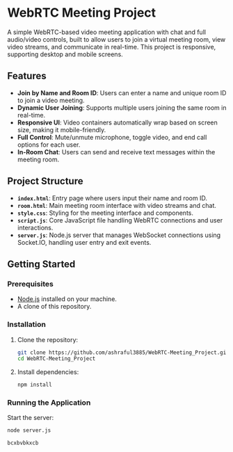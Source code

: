 # WebRTC Meeting Project

A simple WebRTC-based video meeting application with chat and full audio/video controls, built to allow users to join a virtual meeting room, view video streams, and communicate in real-time. This project is responsive, supporting desktop and mobile screens.

## Features
- **Join by Name and Room ID**: Users can enter a name and unique room ID to join a video meeting.
- **Dynamic User Joining**: Supports multiple users joining the same room in real-time.
- **Responsive UI**: Video containers automatically wrap based on screen size, making it mobile-friendly.
- **Full Control**: Mute/unmute microphone, toggle video, and end call options for each user.
- **In-Room Chat**: Users can send and receive text messages within the meeting room.

## Project Structure
- **`index.html`**: Entry page where users input their name and room ID.
- **`room.html`**: Main meeting room interface with video streams and chat.
- **`style.css`**: Styling for the meeting interface and components.
- **`script.js`**: Core JavaScript file handling WebRTC connections and user interactions.
- **`server.js`**: Node.js server that manages WebSocket connections using Socket.IO, handling user entry and exit events.

## Getting Started

### Prerequisites
- [Node.js](https://nodejs.org/) installed on your machine.
- A clone of this repository.

### Installation
1. Clone the repository:
   ```bash
   git clone https://github.com/ashraful3885/WebRTC-Meeting_Project.git
   cd WebRTC-Meeting_Project
2. Install dependencies:
   ```bash
   npm install
### Running the Application
Start the server:
```bash
node server.js

bcxbvbkxcb

